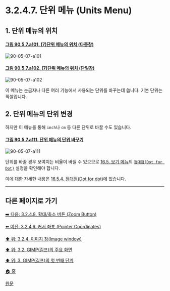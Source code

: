 # 3.2.4.7. 단위 메뉴 (Units Menu)

<a id="03-02-04-07-s1"></a>

## 1. 단위 메뉴의 위치

<a id="90-05-07-a101"></a>

#### [그림 90.5.7.a101. (7)단위 메뉴의 위치 (다중창)](./90-05-07-units_menu.md#90-05-07-a101)
![90-05-07-a101](https://github.com/wonder13662/gimp/assets/15767104/04ea57d8-27c3-453b-9743-48a8a0d6b3ba)

<a id="90-05-07-a102"></a>

#### [그림 90.5.7.a102. (7)단위 메뉴의 위치 (단일창)](./90-05-07-units_menu.md#90-05-07-a102)
![90-05-07-a102](https://github.com/wonder13662/gimp/assets/15767104/a0bc73ac-0abb-4991-b689-0d49099357f8)

이 메뉴는 눈금자나 다른 여러 기능에서 사용되는 단위를 바꾸는데 씁니다. 기본 단위는 픽셀입니다. 

<a id="03-02-04-07-s2"></a>

## 2. 단위 메뉴의 단위 변경
하지만 이 메뉴를 통해 `inch`나 `cm` 등 다른 단위로 바꿀 수도 있습니다. 

<a id="90-05-07-a111"></a>

#### [그림 90.5.7.a111. 단위 메뉴의 단위 바꾸기](./90-05-07-units_menu.md#90-05-07-a111)
![90-05-07-a111](https://github.com/wonder13662/gimp/assets/15767104/bbb5406d-d691-4523-b006-4f5057b495bb)

단위를 바꿀 경우 보여지는 비율이 바뀔 수 있으므로 [16.5. 보기 메뉴](16-05-00-the-view-menu.md)의 [`점대점(Dot for Dot)`](./19-glossaryx-dot_for_dot.md) 설정을 확인해야 합니다.

이에 대한 자세한 내용은 [16.5.4. 점대점(Dot for dot)](./16-05-04-00-dot-for-dot.md)에 있습니다.

***

## 다른 페이지로 가기

[➡️ 다음: 3.2.4.8. 확대/축소 버튼 (Zoom Button)](./03-02-04-08-zoom-button.md)

[⬅️ 이전: 3.2.4.6. 커서 좌표 (Pointer Coordinates)](./03-02-04-06-pointer-coordinates.md)

[⬆️ 위: 3.2.4. 이미지 창(Image window)](./03-02-04-00-image_window.md)

[⬆️ 위: 3.2. GIMP(김프)의 주요 화면](./03-02-00-main-window.md)

[⬆️ 위: 3. GIMP(김프)의 첫 번째 단계](./03-00-first-step-with-gimp.md)

[🏠 홈](./00-home.md)

[원문](https://docs.gimp.org/2.10/ko/gimp-image-window.html)
